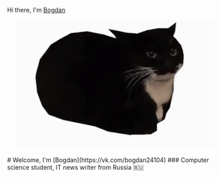 <h0 align="center">Hi there, I'm <a href="https://vk.com/bogdan24104" target="_blank">Bogdan</a>
<p align="center">
  <img width="460" height="300" src="https://github.com/BogdanGryaznov/Practice-with-API/blob/main/maxwell-the-cat-maxwell.gif">
</p>
# Welcome, I'm [Bogdan](https://vk.com/bogdan24104)
### Computer science student, IT news writer from Russia 🇷🇺
